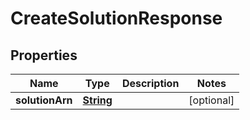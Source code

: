 

# CreateSolutionResponse


## Properties

| Name | Type | Description | Notes |
|------------ | ------------- | ------------- | -------------|
|**solutionArn** | [**String**](String.md) |  |  [optional] |




